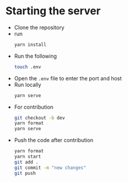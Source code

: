 # Starting the server

-   Clone the repository
-   run
    ```bash
    yarn install
    ```
-   Run the following
    ```bash
    touch .env
    ```
-   Open the `.env` file to enter the port and host
-   Run locally
    ```bash
    yarn serve
    ```
-   For contribution
    ```bash
    git checkout -b dev
    yarn format
    yarn serve
    ```
-   Push the code after contribution
    ```bash
    yarn format
    yarn start
    git add .
    git commit -m "new changes"
    git push
    ```
